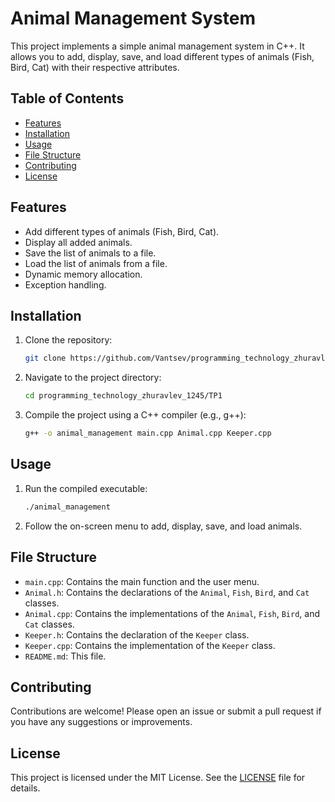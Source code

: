 # Animal Management System

This project implements a simple animal management system in C++. It allows you to add, display, save, and load different types of animals (Fish, Bird, Cat) with their respective attributes.

## Table of Contents

- [Features](#features)
- [Installation](#installation)
- [Usage](#usage)
- [File Structure](#file-structure)
- [Contributing](#contributing)
- [License](#license)

## Features

- Add different types of animals (Fish, Bird, Cat).
- Display all added animals.
- Save the list of animals to a file.
- Load the list of animals from a file.
- Dynamic memory allocation.
- Exception handling.

## Installation

1. Clone the repository:

    ```sh
    git clone https://github.com/Vantsev/programming_technology_zhuravlev_1245.git
    ```

2. Navigate to the project directory:

    ```sh
    cd programming_technology_zhuravlev_1245/TP1
    ```

3. Compile the project using a C++ compiler (e.g., g++):

    ```sh
    g++ -o animal_management main.cpp Animal.cpp Keeper.cpp
    ```

## Usage

1. Run the compiled executable:

    ```sh
    ./animal_management
    ```

2. Follow the on-screen menu to add, display, save, and load animals.

## File Structure

- `main.cpp`: Contains the main function and the user menu.
- `Animal.h`: Contains the declarations of the `Animal`, `Fish`, `Bird`, and `Cat` classes.
- `Animal.cpp`: Contains the implementations of the `Animal`, `Fish`, `Bird`, and `Cat` classes.
- `Keeper.h`: Contains the declaration of the `Keeper` class.
- `Keeper.cpp`: Contains the implementation of the `Keeper` class.
- `README.md`: This file.

## Contributing

Contributions are welcome! Please open an issue or submit a pull request if you have any suggestions or improvements.

## License

This project is licensed under the MIT License. See the [LICENSE](LICENSE) file for details.
